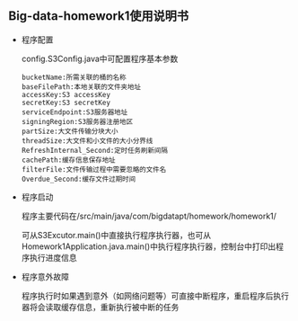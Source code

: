 ## Big-data-homework1使用说明书

* 程序配置

  config.S3Config.java中可配置程序基本参数

  ``` 
  bucketName:所需关联的桶的名称
  baseFilePath:本地关联的文件夹地址
  accessKey:S3 accessKey
  secretKey:S3 secretKey
  serviceEndpoint:S3服务器地址
  signingRegion:S3服务器注册地区
  partSize:大文件传输分块大小
  threadSize:大文件和小文件的大小分界线
  RefreshInternal_Second:定时任务刷新间隔
  cachePath:缓存信息保存地址
  filterFile:文件传输过程中需要忽略的文件名
  Overdue_Second:缓存文件过期时间
  ```

* 程序启动

  程序主要代码在/src/main/java/com/bigdatapt/homework/homework1/
  
  可从S3Excutor.main()中直接执行程序执行器，也可从Homework1Application.java.main()中执行程序执行器，控制台中打印出程序执行进度信息

* 程序意外故障

  程序执行时如果遇到意外（如网络问题等）可直接中断程序，重启程序后执行器将会读取缓存信息，重新执行被中断的任务

